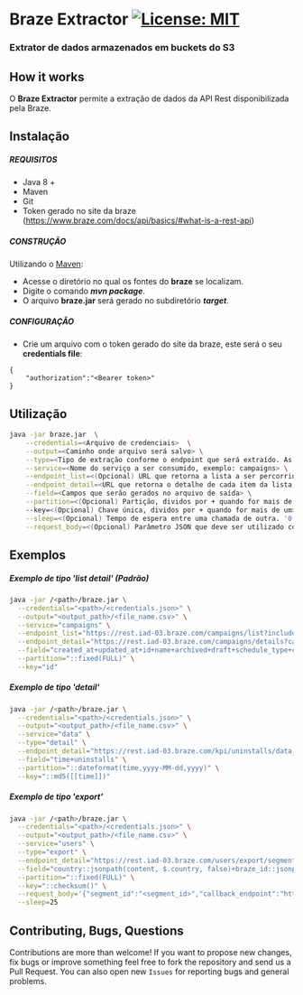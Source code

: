 
# Braze Extractor [![License: MIT](https://img.shields.io/badge/License-MIT-yellow.svg)](https://opensource.org/licenses/MIT)
### Extrator de dados armazenados em buckets do S3 

## How it works

O **Braze Extractor** permite a extração de dados da API Rest disponibilizada pela Braze.

## Instalação

##### REQUISITOS

- Java 8 +
- Maven
- Git
- Token gerado no site da braze (https://www.braze.com/docs/api/basics/#what-is-a-rest-api)

##### CONSTRUÇÃO

Utilizando o [Maven](https://maven.apache.org/):

- Acesse o diretório no qual os fontes do **braze** se localizam.
- Digite o comando _**mvn package**_.
- O arquivo **braze.jar** será gerado no subdiretório **_target_**.

##### CONFIGURAÇÂO

* Crie um arquivo com o token gerado do site da braze, este será o seu **credentials file**:

```
{
	"authorization":"<Bearer token>"
}
```

## Utilização

```bash
java -jar braze.jar  \
	--credentials=<Arquivo de credenciais>  \
	--output=<Caminho onde arquivo será salvo> \
	--type=<Tipo de extração conforme o endpoint que será extraído. As opções são: 'detail_list', 'detail' ou 'export'> \
	--service=<Nome do serviço a ser consumido, exemplo: campaigns> \
	--endpoint_list=<(Opcional) URL que retorna a lista a ser percorrida, exemplo:'https://rest.iad-03.braze.com/campaigns/list?include_archived=true&page=<<page>>' > \
	--endpoint_detail=<URL que retorna o detalhe de cada item da lista, exemplo:'https://rest.iad-03.braze.com/campaigns/details?campaign_id=<<id>>' > \
	--field=<Campos que serão gerados no arquivo de saída> \
	--partition=<(Opcional) Partição, dividos por + quando for mais de um> \	
	--key=<(Opcional) Chave única, dividos por + quando for mais de um> \
	--sleep=<(Opcional) Tempo de espera entre uma chamada de outra. '0' é o padrão> \
	--request_body=<(Opcional) Parâmetro JSON que deve ser utilizado com o type 'export'>
```

## Exemplos

##### Exemplo de tipo 'list detail' (Padrão)

```bash
java -jar /<path>/braze.jar \
  --credentials="<path>/<credentials.json>" \
  --output="<output_path>/<file_name.csv>" \
  --service="campaigns" \
  --endpoint_list="https://rest.iad-03.braze.com/campaigns/list?include_archived=true&page=<<page>>" \
  --endpoint_detail="https://rest.iad-03.braze.com/campaigns/details?campaign_id=<<id>>" \
  --field="created_at+updated_at+id+name+archived+draft+schedule_type+channels+first_sent+last_sent+tags+messages+conversion_behaviors" \
  --partition="::fixed(FULL)" \
  --key="id"
```

##### Exemplo de tipo 'detail'

```bash
java -jar /<path>/braze.jar \
  --credentials="<path>/<credentials.json>" \
  --output="<output_path>/<file_name.csv>" \
  --service="data" \
  --type="detail" \
  --endpoint_detail="https://rest.iad-03.braze.com/kpi/uninstalls/data_series?length=30&ending_at=${ENDDATE}T00%3A00%3A00" \
  --field="time+uninstalls" \
  --partition="::dateformat(time,yyyy-MM-dd,yyyy)" \
  --key="::md5([[time]])"
```

##### Exemplo de tipo 'export'

```bash
java -jar /<path>/braze.jar \
  --credentials="<path>/<credentials.json>" \
  --output="<output_path>/<file_name.csv>" \
  --service="users" \
  --type="export" \
  --endpoint_detail="https://rest.iad-03.braze.com/users/export/segment" \
  --field="country::jsonpath(content, $.country, false)+braze_id::jsonpath(content, $.braze_id, false)+external_id::jsonpath(content, $.external_id, false)+random_bucket::jsonpath(content, $.random_bucket, false)" \
  --partition="::fixed(FULL)" \
  --key="::checksum()" \
  --request_body='{"segment_id":"<segment_id>","callback_endpoint":"https://rest.iad-03.braze.com/users/export/segment/callback/","fields_to_export":["country","external_id","braze_id","random_bucket"]}' \
  --sleep=25
```

## Contributing, Bugs, Questions
Contributions are more than welcome! If you want to propose new changes, fix bugs or improve something feel free to fork the repository and send us a Pull Request. You can also open new `Issues` for reporting bugs and general problems.
